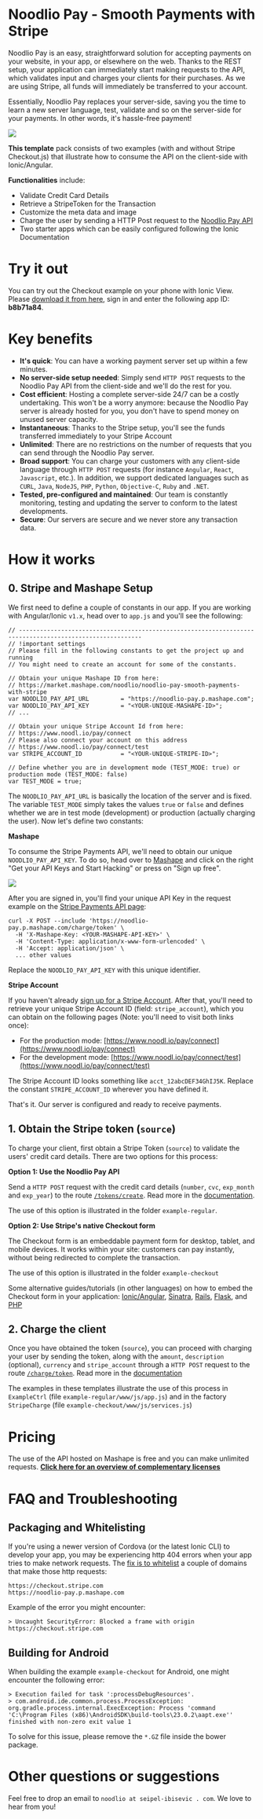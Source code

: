 # Noodlio Pay - Smooth Payments with Stripe

Noodlio Pay is an easy, straightforward solution for accepting payments on your website, in your app, or elsewhere on the web. Thanks to the REST setup, your application can immediately start making requests to the API, which validates input and charges your clients for their purchases. As we are using Stripe, all funds will immediately be transferred to your account.

Essentially, Noodlio Pay replaces your server-side, saving you the time to learn a new server language, test, validate and so on the server-side for your payments. In other words, it's hassle-free payment!

<img src="http://www.seipel-ibisevic.com/assets-external/noodlio-pay/banner.png">

**This template** pack consists of two examples (with and without Stripe Checkout.js) that illustrate how to consume the API on the client-side with Ionic/Angular.

**Functionalities** include:

- Validate Credit Card Details
- Retrieve a StripeToken for the Transaction
- Customize the meta data and image
- Charge the user by sending a HTTP Post request to the [Noodlio Pay API](https://market.mashape.com/noodlio/noodlio-pay-smooth-payments-with-stripe)
- Two starter apps  which can be easily configured following the Ionic Documentation

# Try it out
You can try out the Checkout example on your phone with Ionic View. Please [download it from here](https://view.ionic.io), sign in and enter the following app ID: **b8b71a84**.

# Key benefits

- **It's quick**: You can have a working payment server set up within a few minutes.
- **No server-side setup needed**: Simply send `HTTP POST` requests to the Noodlio Pay API from the client-side and we'll do the rest for you.
- **Cost efficient**: Hosting a complete server-side 24/7 can be a costly undertaking. This won't be a worry anymore: because the Noodlio Pay server is already hosted for you, you don't have to spend money on unused server capacity.
- **Instantaneous**: Thanks to the Stripe setup, you'll see the funds transferred immediately to your Stripe Account
- **Unlimited**: There are no restrictions on the number of requests that you can send through the Noodlio Pay server.
- **Broad support**: You can charge your customers with any client-side language through `HTTP POST` requests (for instance `Angular`, `React`, `Javascript`, etc.). In addition, we support dedicated languages such as `CURL`, `Java`, `NodeJS`, `PHP`, `Python`, `Objective-C`, `Ruby` and `.NET`.
- **Tested, pre-configured and maintained**: Our team is constantly monitoring, testing and updating the server to conform to the latest developments.
- **Secure**: Our servers are secure and we never store any transaction data.

# How it works

## 0. Stripe and Mashape Setup

We first need to define a couple of constants in our app. If you are working with Angular/Ionic `v1.x`, head over to `app.js` and you'll see the following:

```
// ---------------------------------------------------------------------------------------------------------
// !important settings
// Please fill in the following constants to get the project up and running
// You might need to create an account for some of the constants.

// Obtain your unique Mashape ID from here:
// https://market.mashape.com/noodlio/noodlio-pay-smooth-payments-with-stripe
var NOODLIO_PAY_API_URL         = "https://noodlio-pay.p.mashape.com";
var NOODLIO_PAY_API_KEY         = "<YOUR-UNIQUE-MASHAPE-ID>";
// ...

// Obtain your unique Stripe Account Id from here:
// https://www.noodl.io/pay/connect
// Please also connect your account on this address
// https://www.noodl.io/pay/connect/test
var STRIPE_ACCOUNT_ID           = "<YOUR-UNIQUE-STRIPE-ID>";

// Define whether you are in development mode (TEST_MODE: true) or production mode (TEST_MODE: false)
var TEST_MODE = true;
```

The `NOODLIO_PAY_API_URL` is basically the location of the server and is fixed. The variable `TEST_MODE` simply takes the values `true` or `false` and defines whether we are in test mode (development) or production (actually charging the user). Now let's define two constants:

**Mashape**

To consume the Stripe Payments API, we'll need to obtain our unique `NOODLIO_PAY_API_KEY`. To do so, head over to [Mashape](https://market.mashape.com/noodlio/noodlio-pay-smooth-payments-with-stripe) and click on the right "Get your API Keys and Start Hacking" or press on "Sign up free".

[<img src="http://noodlio-templates.firebaseapp.com/noodlio-pay/img/mashape-api-keys.png">](https://market.mashape.com/noodlio/noodlio-pay-smooth-payments-with-stripe)

After you are signed in, you'll find your unique API Key in the request example on the [Stripe Payments API page](https://market.mashape.com/noodlio/noodlio-pay-smooth-payments-with-stripe):

```
curl -X POST --include 'https://noodlio-pay.p.mashape.com/charge/token' \
  -H 'X-Mashape-Key: <YOUR-MASHAPE-API-KEY>' \
  -H 'Content-Type: application/x-www-form-urlencoded' \
  -H 'Accept: application/json' \
  ... other values
```

Replace the `NOODLIO_PAY_API_KEY` with this unique identifier.

**Stripe Account**

If you haven't already [sign up for a Stripe Account](https://www.stripe.com). After that, you'll need to retrieve your unique Stripe Account ID (field: `stripe_account`), which you can obtain on the following pages (Note: you'll need to visit both links once):

- For the production mode:
[https://www.noodl.io/pay/connect](https://www.noodl.io/pay/connect)
- For the development mode:
[https://www.noodl.io/pay/connect/test](https://www.noodl.io/pay/connect/test)

The Stripe Account ID looks something like `acct_12abcDEF34GhIJ5K`. Replace the constant `STRIPE_ACCOUNT_ID` wherever you have defined it.

That's it. Our server is configured and ready to receive payments.

## 1. Obtain the Stripe token (`source`)

To charge your client, first obtain a Stripe Token (`source`) to validate the users' credit card details. There are two options for this process:

**Option 1: Use the Noodlio Pay API**

Send a `HTTP POST` request with the credit card details (`number`, `cvc`, `exp_month` and `exp_year`) to the route [`/tokens/create`](https://market.mashape.com/noodlio/noodlio-pay-smooth-payments-with-stripe#tokens-create). Read more in the [documentation](https://market.mashape.com/noodlio/noodlio-pay-smooth-payments-with-stripe#tokens-create).

The use of this option is illustrated in the folder `example-regular`.

**Option 2: Use Stripe's native Checkout form**

The Checkout form is an embeddable payment form for desktop, tablet, and mobile devices. It works within your site: customers can pay instantly, without being redirected to complete the transaction.

The use of this option is illustrated in the folder `example-checkout`

Some alternative guides/tutorials (in other languages) on how to embed the Checkout form in your application: [Ionic/Angular](https://github.com/noodlio/noodlio-pay-ionic-example), [Sinatra](https://stripe.com/docs/checkout/sinatra), [Rails](https://stripe.com/docs/checkout/rails), [Flask](https://stripe.com/docs/checkout/flask), and [PHP](https://stripe.com/docs/checkout/php)

## 2. Charge the client

Once you have obtained the token (`source`), you can proceed with charging your user by sending the token, along with the `amount`, `description` (optional), `currency` and `stripe_account` through a `HTTP POST` request to the route [`/charge/token`](https://market.mashape.com/noodlio/noodlio-pay-smooth-payments-with-stripe#charge-token). Read more in the [documentation](https://market.mashape.com/noodlio/noodlio-pay-smooth-payments-with-stripe#charge-token)

The examples in these templates illustrate the use of this process in `ExampleCtrl` (file `example-regular/www/js/app.js`) and in the factory `StripeCharge` (file `example-checkout/www/js/services.js`)

# Pricing

The use of the API hosted on Mashape is free and you can make unlimited requests. [**Click here for an overview of complementary licenses**](https://www.noodl.io/pay/plans)

# FAQ and Troubleshooting

## Packaging and Whitelisting

If you're using a newer version of Cordova (or the latest Ionic CLI) to develop your app, you may be experiencing http 404 errors when your app tries to make network requests. The [fix is to whitelist](http://docs.ionic.io/docs/cordova-whitelist) a couple of domains that make those http requests:

```
https://checkout.stripe.com
https://noodlio-pay.p.mashape.com
```

Example of the error you might encounter:

```
> Uncaught SecurityError: Blocked a frame with origin https://checkout.stripe.com
```

## Building for Android

When building the example `example-checkout` for Android, one might encounter the following error:

```
> Execution failed for task ':processDebugResources'.
> com.android.ide.common.process.ProcessException: org.gradle.process.internal.ExecException: Process 'command 'C:\Program Files (x86)\AndroidSDK\build-tools\23.0.2\aapt.exe'' finished with non-zero exit value 1
```

To solve for this issue, please remove the `*.GZ` file inside the bower package.

# Other questions or suggestions

Feel free to drop an email to `noodlio at seipel-ibisevic . com`. We love to hear from you!
